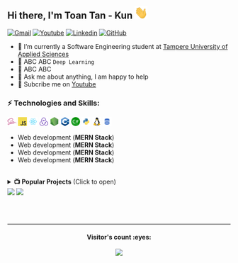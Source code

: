 
<h2> Hi there, I'm Toan Tan - Kun <img src="https://raw.githubusercontent.com/ABSphreak/ABSphreak/master/gifs/Hi.gif" width="30px"></h2>

[![Gmail](https://img.shields.io/twitter/url?label=Gmail&logo=gmail&url=https://gmail.com)](mailto:toantanqn@gmail.com)
[![Youtube](https://img.shields.io/twitter/url?label=Youtube&logo=youtube&url=https://youtube.com/channel/UCPyoqMKq7tppeRDZZi01mVQ)](https://www.youtube.com/channel/UCPyoqMKq7tppeRDZZi01mVQ)
[![Linkedin](https://img.shields.io/twitter/url?label=Linkedin&logo=linkedin&url=https://linkedin.com/in/quankun)](https://www.linkedin.com/in/quankun)
[![GitHub](https://img.shields.io/twitter/url?label=Visualize&logo=github&url=https://profile-summary-for-github.com/user/kunbr0)](https://profile-summary-for-github.com/user/kunbr0)





- 🔭 I’m currently a Software Engineering student at [Tampere University of Applied Sciences](https://www.tuni.fi/en/about-us/tamk)
- 🌱 ABC ABC `Deep Learning`
- 🤔 ABC ABC
- 💬 Ask me about anything, I am happy to help
- 🔔 Subcribe me on [Youtube](https://www.youtube.com/channel/abc)







### ⚡ Technologies and Skills:  
<code><img height="20" src="https://raw.githubusercontent.com/github/explore/80688e429a7d4ef2fca1e82350fe8e3517d3494d/topics/sass/sass.png"></code>
<code><img height="20" src="https://raw.githubusercontent.com/github/explore/80688e429a7d4ef2fca1e82350fe8e3517d3494d/topics/javascript/javascript.png"></code>
<code><img height="20" src="https://raw.githubusercontent.com/github/explore/80688e429a7d4ef2fca1e82350fe8e3517d3494d/topics/react/react.png"></code>
<code><img height="20" src="https://raw.githubusercontent.com/github/explore/80688e429a7d4ef2fca1e82350fe8e3517d3494d/topics/redux/redux.png"></code>
<code><img height="20" src="https://raw.githubusercontent.com/github/explore/80688e429a7d4ef2fca1e82350fe8e3517d3494d/topics/nodejs/nodejs.png"></code>
<code><img height="20" src="https://raw.githubusercontent.com/github/explore/80688e429a7d4ef2fca1e82350fe8e3517d3494d/topics/cpp/cpp.png"></code>
<code><img height="20" src="https://raw.githubusercontent.com/github/explore/80688e429a7d4ef2fca1e82350fe8e3517d3494d/topics/csharp/csharp.png"></code>
<code><img height="20" src="https://raw.githubusercontent.com/github/explore/80688e429a7d4ef2fca1e82350fe8e3517d3494d/topics/python/python.png"></code>
<code><img height="20" src="https://raw.githubusercontent.com/github/explore/80688e429a7d4ef2fca1e82350fe8e3517d3494d/topics/linux/linux.png"></code>
<code><img height="20" src="https://raw.githubusercontent.com/github/explore/80688e429a7d4ef2fca1e82350fe8e3517d3494d/topics/sql/sql.png"></code>
- Web development (**MERN Stack**)
- Web development (**MERN Stack**)
- Web development (**MERN Stack**)
- Web development (**MERN Stack**)




<br/>


<details>
<summary><b>📺 Popular Projects</b> (Click to open)</summary><br/>
<table>
<tbody>
<tr>
<a href="https://github.com/18520339/pusher-chat-room">
<img src="https://github-readme-stats.vercel.app/api/pin/?username=kunbr0&repo=kcore_reactjs" />
</a>
</tr>
<tr>
<a href="https://github.com/18520339/pusher-chat-room">
<img src="https://github-readme-stats.vercel.app/api/pin/?username=kunbr0&repo=SE102-Super-Mario-Game" />
</a>
</tr>
<tr>
<a href="https://github.com/18520339/pusher-chat-room">
<img src="https://github-readme-stats.vercel.app/api/pin/?username=kunbr0&repo=CTTEnglish" />
</a>
</tr>
<tr>
<a href="https://github.com/18520339/pusher-chat-room">
<img src="https://github-readme-stats.vercel.app/api/pin/?username=kunbr0&repo=SE104-Student-Management-Website" />
</a>
</tr>
</tbody>
</table>
</details>

<img  src="https://github-readme-stats.vercel.app/api?username=kunbr0&show_icons=true">

<a href="https://github.com/kunbr0">
    <img style="" src="https://github-readme-stats.vercel.app/api/top-langs/?username=kunbr0&hide=jupyter%20notebook,html&langs_count=7&layout=compact" />
</a>

<br/><br/><hr/>
<h4 align="center">Visitor's count :eyes:</h4>
<p align="center"><img src="https://profile-counter.glitch.me/{kunbr0}/count.svg"/></p>
